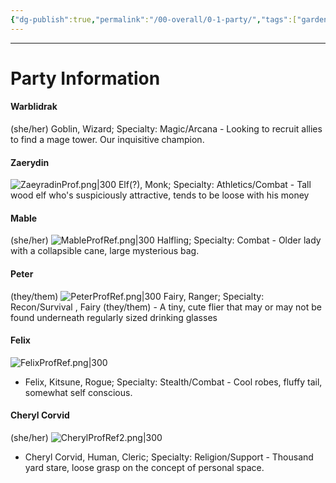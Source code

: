 ```yaml
---
{"dg-publish":true,"permalink":"/00-overall/0-1-party/","tags":["gardenEntry"]}
---
```


---
# Party Information

#### Warblidrak
(she/her)
Goblin, Wizard; Specialty: Magic/Arcana - Looking to recruit allies to find a mage tower.  Our inquisitive champion.

#### Zaerydin
![ZaeyradinProf.png|300](/img/user/04-%20Reference%20&%20Images/ZaeyradinProf.png)
Elf(?), Monk; Specialty: Athletics/Combat - Tall wood elf who's suspiciously attractive, tends to be loose with his money

#### Mable
(she/her)
![MableProfRef.png|300](/img/user/04-%20Reference%20&%20Images/MableProfRef.png)
Halfling; Specialty: Combat - Older lady with a collapsible cane, large mysterious bag.

#### Peter
(they/them)
![PeterProfRef.png|300](/img/user/04-%20Reference%20&%20Images/PeterProfRef.png)
Fairy, Ranger; Specialty: Recon/Survival , Fairy (they/them) - A tiny, cute flier that may or may not be found underneath regularly sized drinking glasses

#### Felix
![FelixProfRef.png|300](/img/user/04-%20Reference%20&%20Images/FelixProfRef.png)
- Felix, Kitsune, Rogue; Specialty: Stealth/Combat  - Cool robes, fluffy tail, somewhat self conscious.

#### Cheryl Corvid
(she/her)
![CherylProfRef2.png|300](/img/user/04-%20Reference%20&%20Images/CherylProfRef2.png)
- Cheryl Corvid, Human, Cleric; Specialty: Religion/Support - Thousand yard stare, loose grasp on the concept of personal space.

